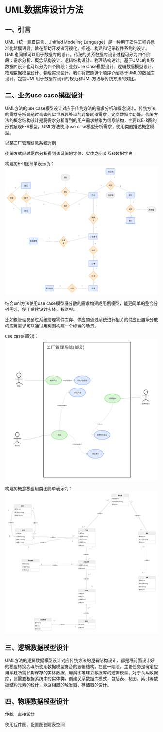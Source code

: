 # UML数据库设计方法

## 一、引言

UML（统一建模语言，Unified Modeling Language）是一种用于软件工程的标准化建模语言，旨在帮助开发者可视化、描述、构建和记录软件系统的设计。UML也同样可以用于数据库的设计。传统的关系数据库设计过程可分为四个阶段：需求分析、概念结构设计、逻辑结构设计、物理结构设计。基于UML的关系数据库设计也可以分为四个阶段：业务Use Case模型设计、逻辑数据模型设计、物理数据模型设计、物理实现设计，我们将按照这个顺序介绍基于UML的数据库设计，包含UML用于数据库设计的规范和UML方法与传统方法的对比。

## 二、业务use case模型设计

UML方法的use case模型设计对应于传统方法的需求分析和概念设计。传统方法的需求分析是通过调查现实世界要处理的对象明确需求，定义数据库功能。传统方法的概念结构设计是将需求分析得到的用户需求抽象为信息结构，主要以E-R图的形式展现E-R模型。UML方法使用use case模型分析需求，使用类图描述概念模型。

以某工厂管理信息系统为例

传统方式经过需求分析得到该系统的实体，实体之间关系和数据字典

构建的E-R图简单表示为：![](2.png)



结合uml方法使用use case模型将分散的需求构建成用例模型，能更简单的整合分析需求，便于后续设计实体，数据项。

比如像管理员通过系统管理零件库存、供应商通过系统进行相关的供应设置等分散的应用需求可以通过用例图构建一个综合的场景。

use case(部分)：![](3.png)

构建的概念模型用类图简单表示为：![图片](1.png)



## 三、逻辑数据模型设计

UML方法的逻辑数据模型设计对应传统方法的逻辑结构设计，都是将前面设计好的模型转换为与所使用数据模型符合的逻辑结构。在这一阶段，主要任务是确定应用系统所需长期保存的实体数据，用类图等建立数据库的逻辑模型。对于关系数据库，则需要根据系统中的实体类，创建关系数据库模式，包括表、视图、索引等数据结构元素的设计，以及相应的触发器、存储器的设计。

## 四、物理数据模型设计

传统：直接设计

使用组件图、配置图创建表空间

